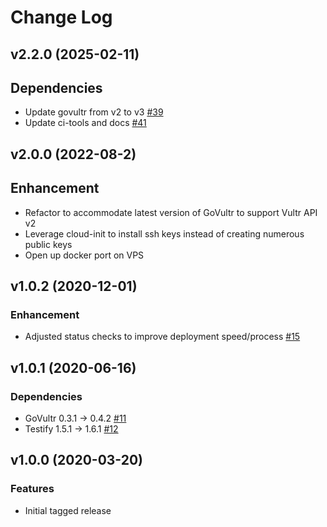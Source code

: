 # Change Log

## v2.2.0 (2025-02-11)
##  Dependencies
 * Update govultr from v2 to v3 [#39](https://github.com/vultr/docker-machine-driver-vultr/pull/39)
 * Update ci-tools and docs [#41](https://github.com/vultr/docker-machine-driver-vultr/pull/41) 

## v2.0.0 (2022-08-2)
## Enhancement
 * Refactor to accommodate latest version of GoVultr to support Vultr API v2
 * Leverage cloud-init to install ssh keys instead of creating numerous public keys
 * Open up docker port on VPS
## v1.0.2 (2020-12-01)
### Enhancement
* Adjusted status checks to improve deployment speed/process [#15](https://github.com/vultr/docker-machine-driver-vultr/issues/15)

## v1.0.1 (2020-06-16)
### Dependencies
* GoVultr 0.3.1 -> 0.4.2 [#11](https://github.com/vultr/docker-machine-driver-vultr/pull/11)
* Testify 1.5.1 -> 1.6.1 [#12](https://github.com/vultr/docker-machine-driver-vultr/pull/12)

## v1.0.0 (2020-03-20)
### Features
* Initial tagged release
